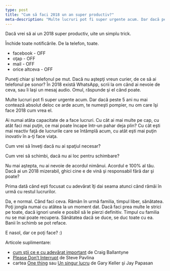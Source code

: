 ```yaml
---
type: post
title: "Cum să faci 2018 un an super productiv?"
meta-description: "Multe lucruri pot fi super urgente acum. Dar dacă peste 5 ani nu mai contează absolut deloc ce arde acum, te numeşti pompier, nu om care îşi face 2018 cum vrea el."
---
```


Dacă vrei să ai un 2018 super productiv, uite un simplu trick.

Închide toate notificările. De la telefon, toate.
 * facebook - OFF
 * oţap - OFF
 * mail - OFF
 * orice altceva - OFF

Puneţi chiar şi telefonul pe mut. Dacă nu aştepţi vreun curier, de ce să ai telefonul pe sonor? În 2018 există WhatsApp, scrii la om când ai nevoie de ceva, sau îi laşi un mesaj audio. Omul, răspunde şi el când poate.

Multe lucruri pot fi super urgente acum. Dar dacă peste 5 ani nu mai contează absolut deloc ce arde acum, te numeşti pompier, nu om care îşi face 2018 cum vrea el.

Ai numai atâta capacitate de a face lucruri. Cu cât ai mai multe pe cap, cu atât faci mai puţin, ce mai poate încape într-un pahar deja plin? Cu cât eşti mai reactiv faţă de lucrurile care se întâmplă acum, cu atât eşti mai puţin inovativ în a-ţi face viaţa.

Cum vrei să înveţi dacă nu ai spaţiul necesar?

Cum vrei să schimbi, dacă nu ai loc pentru schimbare?

Nu mai aştepta, nu ai nevoie de acordul nimănui. Acordul e 100% al tău. Dacă ai un 2018 mizerabil, ghici cine e de vină şi responsabil fără dar şi poate?

Prima dată când eşti focusat cu adevărat îţi dai seama atunci când rămâi în urmă cu restul lucrurilor.

Da, e normal. Când faci ceva. Rămân în urmă familia, timpul liber, sănătatea. Poţi jongla numai cu atâtea la un moment dat. Dacă faci prea multe le strici pe toate, dacă ignori unele e posibil să le pierzi definitiv. Timpul cu familia nu se mai poate recupera. Sănătatea dacă se duce, se duc toate cu ea. Banii în schimb se pot reface.

E nasol, dar ce poţi face? :)

Articole suplimentare:
 * [cum ştii ce e cu adevărat important](https://www.huffingtonpost.com/craig-ballantyne/identifying-what-really-m_b_11298464.html) de Craig Ballantyne
 * [Please Don’t Interrupt](https://www.stevepavlina.com/blog/2013/01/please-dont-interrupt/) de Steve Pavlina
 * cartea [One thing](https://www.amazon.com/ONE-Thing-Surprisingly-Extraordinary-Results/dp/1885167776) sau [Un singur lucru](http://www.elefant.ro/carti/carte/self-help/dezvoltare-personala/un-singur-lucru-adevarul-neasteptat-de-simplu-de-la-baza-oricarei-reusite-235878.html) de Gary Keller şi Jay Papasan
